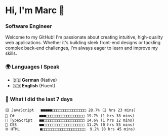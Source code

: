 # Hi, I'm Marc 👋 
### Software Engineer

Welcome to my GitHub! I'm passionate about creating intuitive, high-quality web applications. Whether it's building sleek front-end designs or tackling complex back-end challenges, I'm always eager to learn and improve my skills.  

### 🌍 Languages I Speak  
- 🇩🇪 **German** (Native)  
- 🇬🇧 **English** (Fluent)

### 🤯 What I did the last 7 days

```
🟨 JavaScript   ■■■■■□□□□□□□□□□□□□□□ 28.7% (2 hrs 23 mins)
🔷 C#           ■■■□□□□□□□□□□□□□□□□□ 19.7% (1 hrs 38 mins)
🔷 TypeScript   ■■□□□□□□□□□□□□□□□□□□ 14.6% (1 hrs 12 mins)
🎨 CSS          ■■□□□□□□□□□□□□□□□□□□ 11.2% (0 hrs 55 mins)
🌐 HTML         ■□□□□□□□□□□□□□□□□□□□  9.2% (0 hrs 45 mins)
```